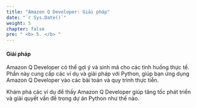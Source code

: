 ```yaml
---
title: "Amazon Q Developer: Giải pháp"
date: "`r Sys.Date()`"
weight: 5
chapter: false
pre: " <b> 5. </b> "
---
```


#### Giải pháp

Amazon Q Developer có thể gợi ý và sinh mã cho các tình huống thực tế. Phần này cung cấp các ví dụ và giải pháp với Python, giúp bạn ứng dụng Amazon Q Developer vào các bài toán và quy trình thực tiễn.

Khám phá các ví dụ để thấy Amazon Q Developer giúp tăng tốc phát triển và giải quyết vấn đề trong dự án Python như thế nào.